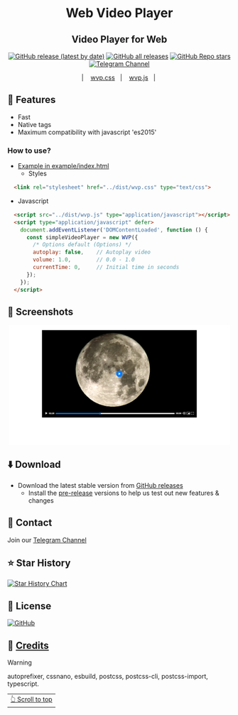 <div align="center">

<!-- <img width="" src="fastlane/Icon.png" width=160 height=160 align="center"> -->

# Web Video Player

## Video Player for Web

[![GitHub release (latest by date)](https://img.shields.io/github/v/release/LucasLixo/Web-Video-Player?color=black&label=Stable&logo=github)](https://github.com/LucasLixo/Web-Video-Player/releases/latest/)
[![GitHub all releases](https://img.shields.io/github/downloads/LucasLixo/Web-Video-Player/total?label=Downloads&logo=github)](https://github.com/LucasLixo/Web-Video-Player/releases/)
[![GitHub Repo stars](https://img.shields.io/github/stars/LucasLixo/Web-Video-Player?style=flat&logo=data%3Aimage%2Fsvg%2Bxml%3Bbase64%2CPD94bWwgdmVyc2lvbj0iMS4wIiBlbmNvZGluZz0idXRmLTgiPz4KPHN2ZyBoZWlnaHQ9IjI0IiB2aWV3Qm94PSIwIC05NjAgOTYwIDk2MCIgd2lkdGg9IjI0IiB4bWxucz0iaHR0cDovL3d3dy53My5vcmcvMjAwMC9zdmciPgogIDxwYXRoIGQ9Im0zNTQtMjQ3IDEyNi03NiAxMjYgNzctMzMtMTQ0IDExMS05Ni0xNDYtMTMtNTgtMTM2LTU4IDEzNS0xNDYgMTMgMTExIDk3LTMzIDE0M1pNMjMzLTgwbDY1LTI4MUw4MC01NTBsMjg4LTI1IDExMi0yNjUgMTEyIDI2NSAyODggMjUtMjE4IDE4OSA2NSAyODEtMjQ3LTE0OUwyMzMtODBabTI0Ny0zNTBaIiBzdHlsZT0iZmlsbDogcmdiKDI0NSwgMjI3LCA2Nik7Ii8%2BCjwvc3ZnPg%3D%3D&color=%23f8e444)](https://github.com/LucasLixo/Web-Video-Player/stargazers)
[![Telegram Channel](https://img.shields.io/badge/Telegram-LucasLixo-blue?style=flat&logo=telegram)](https://t.me/LukasAngo)

&nbsp;&nbsp;| &nbsp;&nbsp;
<a href="https://raw.githubusercontent.com/LucasLixo/Web-Video-Player/refs/heads/main/dist/wvp.css">wvp.css</a>
&nbsp;&nbsp;| &nbsp;&nbsp;
<a href="https://raw.githubusercontent.com/LucasLixo/Web-Video-Player/refs/heads/main/dist/wvp.js">wvp.js</a>
&nbsp;&nbsp;| &nbsp;&nbsp;

</div>

## 📖 Features

- Fast
- Native tags
- Maximum compatibility with javascript 'es2015'

### How to use?

- [Example in example/index.html](./example/index.html)
  - Styles

```html
  <link rel="stylesheet" href="../dist/wvp.css" type="text/css">
```
  - Javascript

```html
  <script src="../dist/wvp.js" type="application/javascript"></script>
  <script type="application/javascript" defer>
    document.addEventListener('DOMContentLoaded', function () {
      const simpleVideoPlayer = new WVP({
        /* Options default (Options) */
        autoplay: false,    // Autoplay video
        volume: 1.0,        // 0.0 - 1.0
        currentTime: 0,     // Initial time in seconds
      });
    });
  </script>
```

## 📱 Screenshots

<div style="display: flex; flex-wrap: wrap; gap: 10px; justify-content: center;">
  <img src="./fastlane/Screenshots (1).png" alt="Screenshot 1" style="margin: 1px;" width="99%" />
</div>

## ⬇️ Download

- Download the latest stable version from [GitHub releases](https://github.com/LucasLixo/Web-Video-Player/releases/latest)
  - Install the [pre-release](https://github.com/LucasLixo/Web-Video-Player/releases/) versions to help us test out new features & changes

## 💬 Contact

Join our [Telegram Channel](https://t.me/LukasAngo) 

## ⭐️ Star History

[![Star History Chart](https://api.star-history.com/svg?repos=LucasLixo/Web-Video-Player&type=Timeline)](https://star-history.com/#LucasLixo/Web-Video-Player&Timeline)

## 📃 License

[![GitHub](https://img.shields.io/github/license/LucasLixo/Web-Video-Player?style=for-the-badge)](https://github.com/LucasLixo/Web-Video-Player/blob/main/LICENSE)

## 🧱 [Credits](./package.json)

>[!Warning]
>
>autoprefixer,
>cssnano,
>esbuild,
>postcss,
>postcss-cli,
>postcss-import,
>typescript.

<div align="right">
<table><td>
<a href="#start-of-content">👆 Scroll to top</a>
</td></table>
</div>